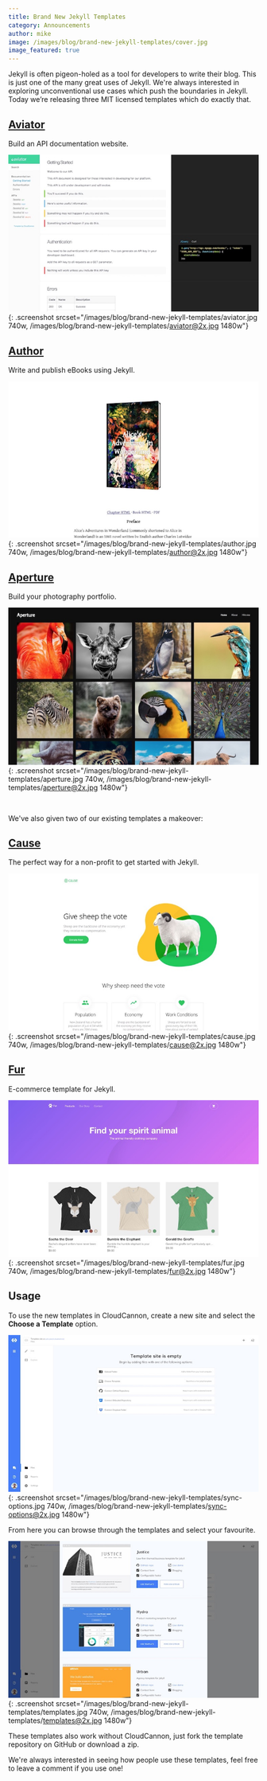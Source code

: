 ```yaml
---
title: Brand New Jekyll Templates
category: Announcements
author: mike
image: /images/blog/brand-new-jekyll-templates/cover.jpg
image_featured: true
---
```


Jekyll is often pigeon-holed as a tool for developers to write their blog. This is just one of the many great uses of Jekyll. We're always interested in exploring unconventional use cases which push the boundaries in Jekyll. Today we’re releasing three MIT licensed templates which do exactly that.

## [Aviator](https://learn.cloudcannon.com/templates/aviator/)

Build an API documentation website.

![Aviator template](/images/blog/brand-new-jekyll-templates/aviator.jpg){: .screenshot srcset="/images/blog/brand-new-jekyll-templates/aviator.jpg 740w, /images/blog/brand-new-jekyll-templates/aviator@2x.jpg 1480w"}

## [Author](https://learn.cloudcannon.com/templates/author/)

Write and publish eBooks using Jekyll.

![Author template](/images/blog/brand-new-jekyll-templates/author.jpg){: .screenshot srcset="/images/blog/brand-new-jekyll-templates/author.jpg 740w, /images/blog/brand-new-jekyll-templates/author@2x.jpg 1480w"}

## [Aperture](https://learn.cloudcannon.com/templates/aperture/)

Build your photography portfolio.

![Aperture template](/images/blog/brand-new-jekyll-templates/aperture.jpg){: .screenshot srcset="/images/blog/brand-new-jekyll-templates/aperture.jpg 740w, /images/blog/brand-new-jekyll-templates/aperture@2x.jpg 1480w"}

&nbsp;

We've also given two of our existing templates a makeover:

## [Cause](https://learn.cloudcannon.com/templates/cause/)

The perfect way for a non-profit to get started with Jekyll.

![Cause template](/images/blog/brand-new-jekyll-templates/cause.jpg){: .screenshot srcset="/images/blog/brand-new-jekyll-templates/cause.jpg 740w, /images/blog/brand-new-jekyll-templates/cause@2x.jpg 1480w"}

## [Fur](https://learn.cloudcannon.com/templates/fur/)

E-commerce template for Jekyll.

![Fur template](/images/blog/brand-new-jekyll-templates/fur.jpg){: .screenshot srcset="/images/blog/brand-new-jekyll-templates/fur.jpg 740w, /images/blog/brand-new-jekyll-templates/fur@2x.jpg 1480w"}

## Usage

To use the new templates in CloudCannon, create a new site and select the **Choose a Template** option.

![Choose a jekyll template](/images/blog/brand-new-jekyll-templates/sync-options.jpg){: .screenshot srcset="/images/blog/brand-new-jekyll-templates/sync-options.jpg 740w, /images/blog/brand-new-jekyll-templates/sync-options@2x.jpg 1480w"}

From here you can browse through the templates and select your favourite.

![List of jekyll templates](/images/blog/brand-new-jekyll-templates/templates.jpg){: .screenshot srcset="/images/blog/brand-new-jekyll-templates/templates.jpg 740w, /images/blog/brand-new-jekyll-templates/templates@2x.jpg 1480w"}

These templates also work without CloudCannon, just fork the template repository on GitHub or download a zip.

We're always interested in seeing how people use these templates, feel free to leave a comment if you use one!